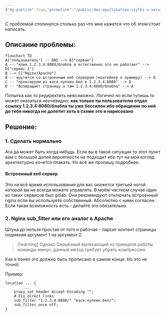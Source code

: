 ```yaml
---
{"dg-publish":true,"permalink":"/public/dev-ops/lokalnye-ssylki-v-servise-pri-proksirovanii/","tags":["DevOps","Public"]}
---
```


С проблемой столкнулся столько раз что мне кажется что об этом стоит написать. 
## Описание проблемы:

```mermaid
flowchart TD
A["пользователь"] -- DNS --> B["сервак"]
A -- "клик 1.2.3.4:8080/блабла и естественно это не работает" --> D["сервис 1"]	
B --> C["Nginx/Apache"]
B -- крутится со встроенным веб сервером (контейнер к примеру) --> D
C -- "проксируем из вася.пупкин.бел в 1.2.3.4:8080" --> D
D -- "Возвращает страницу а там 1.2.3.4:8080/блабла" --> A
```

Попытка как то редиректить невозможно. Логично но если тупишь то может оказаться неочевидно: **как только ты пользователю отдал ссылку 1.2.3.4:8080/блабла ты уже бессилен ибо обращение по ней до тебя никогда не долетит хоть в схеме это и нарисовано**
## Решение:

### 1. Сделать нормально

Ага да может быть когда нибудь. Если вы в такой ситуации то этот пункт вам с большой долей вероятности не подходит ибо тут на мой взгляд архитектурно хочется плакать. Но всё же пропишу подробнее.
#### Встроенный веб сервер
Это на всё время использования для вас окажется третьей ногой которой вы не всегда можете управлять. В моём частном случае один из таких сервисов был gitlab. Они рекомендуют отключать встроенный nginx если вы используете собственный. Абсолютно с ними согласен. Если такая возможность есть - делайте это обязательно. 
### 2. Nginx sub_filter или его аналог в Apache
Штука до нельзя простая от того и рабочая - парсит контент страницы подменяя аргумент 1 на аргумент 2. 

> [!warning]  Однако
> Серьёзный вытекающий из принципа работы команды минус: данный метод требует убрать компрессию

Как я понял это должно быть прописано в самом конце. Но это не точно)

Пример:

```nginx
location ... {
		...
	proxy_set_header Accept-Encoding ""; 
	# Fix direct links  
	sub_filter "1.2.3.4:8080/" "вася.пупкин.бел/";  
	sub_filter_once off;
}
```
